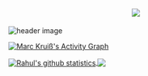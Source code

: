 # <h1 align = "center"><img src="https://readme-typing-svg.herokuapp.com?color=%23F7F7F7&size=21&center=true&vCenter=true&width=650&height=100&lines=Hello+I+'M+theUnixe"></h1> 

<img src="https://pbs.twimg.com/profile_banners/397155039/1655197365/1080x360" alt="header image"/>

<!-- https://github.com/ashutosh00710/github-readme-activity-graph -->
<a href="https://github.com/ashutosh00710/github-readme-activity-graph"><img alt="Marc Kruiß's Activity Graph" src="https://denvercoder1-activity-graph.herokuapp.com/graph/?username=Marc-Kruiss&bg_color=1F222E&color=F8D866&line=F85D7F&point=FFFFFF&hide_border=true" /></a>





























<a href="https://github.com/theUnixe">
  <img align="center" src="https://github-readme-stats.vercel.app/api?username=theUnixe&show_icons=true&include_all_commits=true&count_private=true&theme=github_dark" alt="Rahul's github statistics" />
</a>
 
  


 <a href="https://github.com/theUnixe">
  <img align="center" src="https://github-readme-stats.vercel.app/api/top-langs/?username=theUnixe&layout=compact&theme=github_dark" />
</a>

<!-- <a href="https://github.com/theglitchh">
  <img align="center" src="https://github-readme-stats.vercel.app/api/top-langs/?username=theglitchh&layout=compact&theme=github_dark" />
</a>-
 -->




